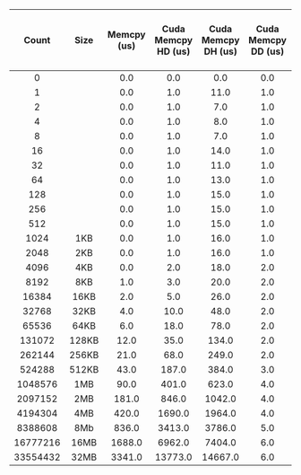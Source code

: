 | **Count** | **Size** | **Memcpy (us)** | **Cuda Memcpy HD (us)** | **Cuda Memcpy DH (us)** | **Cuda Memcpy DD (us)** | **Yaksa Pack HH (us)** | **Yaksa Unpack HH (us)** | **Yaksa Pack DD (us)** | **Yaksa Unpack DD (us)** | **Yaksa Pack Vector HH (us)** | **Yaksa Unpack Vector HH (us)** | **Yaksa Pack Vector DD (us)** | **Yaksa Unpack Vector DD (us)** |
|:---------:|:--------:|:---------------:|:-----------------------:|:-----------------------:|:-----------------------:|:----------------------:|:------------------------:|------------------------|--------------------------|-------------------------------|---------------------------------|-------------------------------|---------------------------------|
| 0         |          | 0.0             | 0.0                     | 0.0                     | 0.0                     | 0.0                    | 0.0                      | 0.0                    | 0.0                      | 0.0                           | 0.0                             | 0.0                           | 0.0                             |
| 1         |          | 0.0             | 1.0                     | 11.0                    | 1.0                     | 0.0                    | 0.0                      | 10.0                  | 10.0                     | 0.0                           | 1.0                             | 10.0                         | 10.0                            |
| 2         |          | 0.0             | 1.0                     | 7.0                     | 1.0                     | 0.0                    | 0.0                      | 10.0                   | 10.0                     | 0.0                           | 0.0                             | 12.0                          | 11.0                            |
| 4         |          | 0.0             | 1.0                     | 8.0                     | 1.0                     | 0.0                    | 0.0                      | 10.0                   | 10.0                     | 0.0                           | 0.0                             | 12.0                          | 11.0                            |
| 8         |          | 0.0             | 1.0                     | 7.0                     | 1.0                     | 0.0                    | 0.0                      | 10.0                   | 10.0                     | 0.0                           | 0.0                             | 12.0                          | 11.0                            |
| 16        |          | 0.0             | 1.0                     | 14.0                    | 1.0                     | 0.0                    | 0.0                      | 10.0                   | 10.0                     | 0.0                           | 0.0                             | 12.0                          | 11.0                            |
| 32        |          | 0.0             | 1.0                     | 11.0                    | 1.0                     | 0.0                    | 0.0                      | 10.0                   | 10.0                     | 0.0                           | 0.0                             | 12.0                          | 11.0                            |
| 64        |          | 0.0             | 1.0                     | 13.0                    | 1.0                     | 0.0                    | 0.0                      | 10.0                   | 10.0                     | 0.0                           | 0.0                             | 12.0                          | 11.0                            |
| 128       |          | 0.0             | 1.0                     | 15.0                    | 1.0                     | 0.0                    | 0.0                      | 10.0                   | 10.0                     | 0.0                           | 0.0                             | 13.0                          | 12.0                            |
| 256       |          | 0.0             | 1.0                     | 15.0                    | 1.0                     | 0.0                    | 0.0                      | 10.0                   | 10.0                     | 0.0                           | 0.0                             | 13.0                          | 11.0                            |
| 512       |          | 0.0             | 1.0                     | 15.0                    | 1.0                     | 0.0                    | 0.0                      | 10.0                   | 10.0                     | 0.0                           | 0.0                             | 10.0                          | 9.0                             |
| 1024      | 1KB      | 0.0             | 1.0                     | 16.0                    | 1.0                     | 0.0                    | 0.0                      | 10.0                   | 10.0                     | 0.0                           | 0.0                             | 10.0                          | 9.0                             |
| 2048      | 2KB      | 0.0             | 1.0                     | 16.0                    | 1.0                     | 0.0                    | 0.0                      | 12.0                   | 11.0                     | 1.0                           | 1.0                             | 10.0                          | 9.0                             |
| 4096      | 4KB      | 0.0             | 2.0                     | 18.0                    | 2.0                     | 0.0                    | 0.0                      | 10.0                   | 10.0                     | 1.0                           | 1.0                             | 10.0                          | 9.0                             |
| 8192      | 8KB      | 1.0             | 3.0                     | 20.0                    | 2.0                     | 1.0                    | 1.0                      | 9.0                    | 9.0                      | 2.0                           | 2.0                             | 10.0                          | 9.0                             |
| 16384     | 16KB     | 2.0             | 5.0                     | 26.0                    | 2.0                     | 2.0                    | 1.0                      | 10.0                   | 10.0                     | 5.0                           | 5.0                             | 10.0                          | 9.0                             |
| 32768     | 32KB     | 4.0             | 10.0                    | 48.0                    | 2.0                     | 3.0                    | 3.0                      | 10.0                   | 10.0                     | 10.0                          | 10.0                            | 10.0                          | 9.0                             |
| 65536     | 64KB     | 6.0             | 18.0                    | 78.0                    | 2.0                     | 5.0                    | 5.0                      | 10.0                   | 10.0                     | 19.0                          | 20.0                            | 11.0                          | 10.0                            |
| 131072    | 128KB    | 12.0            | 35.0                    | 134.0                   | 2.0                     | 10.0                   | 10.0                     | 11.0                   | 11.0                     | 39.0                          | 39.0                            | 12.0                          | 11.0                            |
| 262144    | 256KB    | 21.0            | 68.0                    | 249.0                   | 2.0                     | 20.0                   | 20.0                     | 12.0                   | 12.0                     | 77.0                          | 78.0                            | 21.0                          | 20.0                            |
| 524288    | 512KB    | 43.0            | 187.0                   | 384.0                   | 3.0                     | 41.0                   | 41.0                     | 22.0                   | 22.0                     | 159.0                         | 161.0                           | 35.0                          | 35.0                            |
| 1048576   | 1MB      | 90.0            | 401.0                   | 623.0                   | 4.0                     | 87.0                   | 87.0                     | 36.0                   | 36.0                     | 323.0                         | 338.0                           | 58.0                          | 71.0                            |
| 2097152   | 2MB      | 181.0           | 846.0                   | 1042.0                  | 4.0                     | 235.0                  | 238.0                    | 62.0                   | 62.0                     | 668.0                         | 814.0                           | 99.0                          | 143.0                           |
| 4194304   | 4MB      | 420.0           | 1690.0                  | 1964.0                  | 4.0                     | 418.0                  | 414.0                    | 116.0                  | 116.0                    | 1345.0                        | 1927.0                          | 176.0                         | 287.0                           |
| 8388608   | 8Mb      | 836.0           | 3413.0                  | 3786.0                  | 5.0                     | 845.0                  | 838.0                    | 222.0                  | 222.0                    | 2732.0                        | 4351.0                          | 330.0                         | 577.0                           |
| 16777216  | 16MB     | 1688.0          | 6962.0                  | 7404.0                  | 6.0                     | 1715.0                 | 1701.0                   | 437.0                  | 437.0                    | 5426.0                        | 8831.0                          | 650.0                         | 1163.0                          |
| 33554432  | 32MB     | 3341.0          | 13773.0                 | 14667.0                 | 6.0                     | 3405.0                 | 3388.0                   | 864.0                  | 865.0                    | 10965.0                       | 17626.0                         | 1282.0                        | 2451.0                          |
